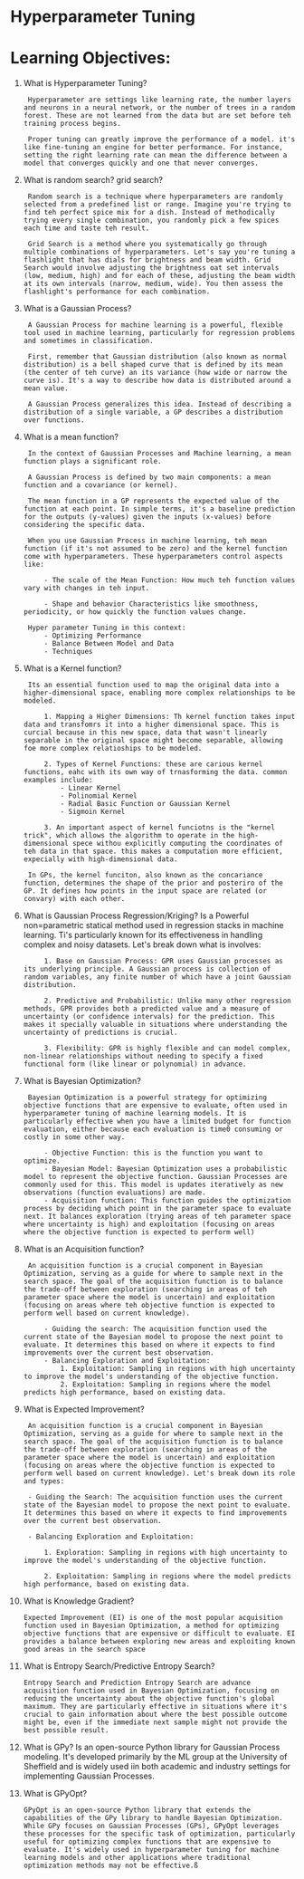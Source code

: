 # Hyperparameter Tuning

# Learning Objectives:

1. What is Hyperparameter Tuning?

        Hyperparameter are settings like learning rate, the number layers and neurons in a neural network, or the number of trees in a random forest. These are not learned from the data but are set before teh training process begins.

        Proper tuning can greatly improve the performance of a model. it's like fine-tuning an engine for better performance. For instance, setting the right learning rate can mean the difference between a model that converges quickly and one that never converges.

2. What is random search? grid search?

        Random search is a technique where hyperparameters are randomly selected from a predefined list or range. Imagine you're trying to find teh perfect spice mix for a dish. Instead of methodically trying every single combination, you randomly pick a few spices each time and taste teh result.

        Grid Search is a method where you systematically go through multiple combinations of hyperparameters. Let's say you're tuning a flashlight that has dials for brightness and beam width. Grid Search would involve adjusting the brightness oat set intervals (low, medium, high) and for each of these, adjusting the beam width at its own intervals (narrow, medium, wide). You then assess the flashlight's performance for each combination.

3. What is a Gaussian Process?

        A Gaussian Process for machine learning is a powerful, flexible tool used in machine learning, particularly for regression problems and sometimes in classification.

        First, remember that Gaussian distribution (also known as normal distribution) is a bell shaped curve that is defined by its mean (the center of teh curve) an its variance (how wide or narrow the curve is). It's a way to describe how data is distributed around a mean value.

        A Gaussian Process generalizes this idea. Instead of describing a distribution of a single variable, a GP describes a distribution over functions.

4. What is a mean function?

        In the context of Gaussian Processes and Machine learning, a mean function plays a significant role.

        A Gaussian Process is defined by two main components: a mean function and a covariance (or kernel).

        The mean function in a GP represents the expected value of the function at each point. In simple terms, it's a baseline prediction for the outputs (y-values) given the inputs (x-values) before considering the specific data.

        When you use Gaussian Process in machine learning, teh mean function (if it's not assumed to be zero) and the kernel function come with hyperparameters. These hyperparameters control aspects like:

            - The scale of the Mean Function: How much teh function values vary with changes in teh input.

            - Shape and behavior Characteristics like smoothness, periodicity, or how quickly the function values change.

        Hyper parameter Tuning in this context:
            - Optimizing Performance
            - Balance Between Model and Data
            - Techniques


5. What is a Kernel function?

        Its an essential function used to map the original data into a higher-dimensional space, enabling more complex relationships to be modeled.
        
            1. Mapping a Higher Dimensions: Th kernel function takes input data and transfomrs it into a higher dimensional space. This is curcial because in this new space, data that wasn't linearly separable in the original space might become separable, allowing foe more complex relatioships to be modeled.

            2. Types of Kernel Functions: these are carious kernel functions, eahc with its own way of trnasforming the data. common examples include:
                - Linear Kernel
                - Polinomial Kernel
                - Radial Basic Function or Gaussian Kernel
                - Sigmoin Kernel
            
            3. An important aspect of kernel funciotns is the "kernel trick", which allows the algorithm to operate in the high-dimensional spece withou explicitly computing the coordinates of teh data in that space. this makes a computation more efficient, expecially with high-dimensional data.

        In GPs, the kernel funciton, also known as the concariance function, determines the shape of the prior and posteriro of the GP. It defines how points in the input space are related (or convary) with each other.


6. What is Gaussian Process Regression/Kriging?
        Is a Powerful non=parametric statical method used in regression stacks in machine learning. Ti's particularly known for its effectiveness in handling complex and noisy datasets. Let's break down what is involves:

            1. Base on Gaussian Process: GPR uses Gaussian processes as its underlying principle. A Gaussian process is collection of random variables, any finite number of which have a joint Gaussian distribution.

            2. Predictive and Probabilistic: Unlike many other regression methods, GPR provides both a predicted value and a measure of uncertainty (or confidence intervals) for the prediction. This makes it specially valuable in situations where understanding the uncertainty of predictions is crucial.

            3. Flexibility: GPR is highly flexible and can model complex, non-linear relationships without needing to specify a fixed functional form (like linear or polynomial) in advance.

7. What is Bayesian Optimization?

        Bayesian Optimization is a powerful strategy for optimizing objective functions that are expensive to evaluate, often used in hyperparameter tuning of machine learning models. It is particularly effective when you have a limited budget for function evaluation, either because each evaluation is time0 consuming or costly in some other way.

            - Objective Function: this is the function you want to optimize.
            - Bayesian Model: Bayesian Optimization uses a probabilistic model to represent the objective function. Gaussian Processes are commonly used for this. This model is updates iteratively as new observations (function evaluations) are made.
            - Acquisition function: This function guides the optimization process by deciding which point in the parameter space to evaluate next. It balances exploration (trying areas of teh parameter space where uncertainty is high) and exploitation (focusing on areas where the objective function is expected to perform well)

8. What is an Acquisition function?

        An acquisition function is a crucial component in Bayesian Optimization, serving as a guide for where to sample next in the search space. The goal of the acquisition function is to balance the trade-off between exploration (searching in areas of teh parameter space where the model is uncertain) and exploitation (focusing on areas where teh objective function is expected to perform well based on current knowledge).

            - Guiding the search: The acquisition function used the current state of the Bayesian model to propose the next point to evaluate. It determines this based on where it expects to find improvements over the current best observation.
            - Balancing Exploration and Exploitation:
                1. Exploitation: Sampling in regions with high uncertainty to improve the model's understanding of the objective function.
                2. Exploitation: Sampling in regions where the model predicts high performance, based on existing data.
 
9. What is Expected Improvement?

        An acquisition function is a crucial component in Bayesian Optimization, serving as a guide for where to sample next in the search space. The goal of the acquisition function is to balance the trade-off between exploration (searching in areas of the parameter space where the model is uncertain) and exploitation (focusing on areas where the objective function is expected to perform well based on current knowledge). Let's break down its role and types:

        - Guiding the Search: The acquisition function uses the current state of the Bayesian model to propose the next point to evaluate. It determines this based on where it expects to find improvements over the current best observation.

        - Balancing Exploration and Exploitation:

            1. Exploration: Sampling in regions with high uncertainty to improve the model's understanding of the objective function.
            
            2. Exploitation: Sampling in regions where the model predicts high performance, based on existing data.

10. What is Knowledge Gradient?

        Expected Improvement (EI) is one of the most popular acquisition function used in Bayesian Optimization, a method for optimizing objective functions that are expensive or difficult to evaluate. EI provides a balance between exploring new areas and exploiting known good areas in the search space

11. What is Entropy Search/Predictive Entropy Search?

        Entropy Search and Prediction Entropy Search are advance acquisition function used in Bayesian Optimization, focusing on reducing the uncertainty about the objective function's global maximum. They are particularly effective in situations where it's crucial to gain information about where the best possible outcome might be, even if the immediate next sample might not provide the best possible result.
12. What is GPy?
        Is an open-source Python library for Gaussian Process modeling. It's developed primarily by the ML group at the University of Sheffield and is widely used iin both academic and industry settings for implementing Gaussian Processes.

13. What is GPyOpt?

        GPyOpt is an open-source Python library that extends the capabilities of the GPy library to handle Bayesian Optimization. While GPy focuses on Gaussian Processes (GPs), GPyOpt leverages these processes for the specific task of optimization, particularly useful for optimizing complex functions that are expensive to evaluate. It's widely used in hyperparameter tuning for machine learning models and other applications where traditional optimization methods may not be effective.ß


